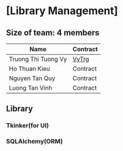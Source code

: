 # [Library Management]
## Size of team: 4 members
| Name  | Contract |
| ------------- | ------------- |
| Truong Thi Tuong Vy  | [VyTrg](https://github.com/VyTrg)  |
| Ho Thuan Kieu  | Contract  |
| Nguyen Tan Quy  | Contract  |
| Luong Tan Vinh  | Contract  |


## Library
### Tkinker(for UI)
### SQLAlchemy(ORM)  
